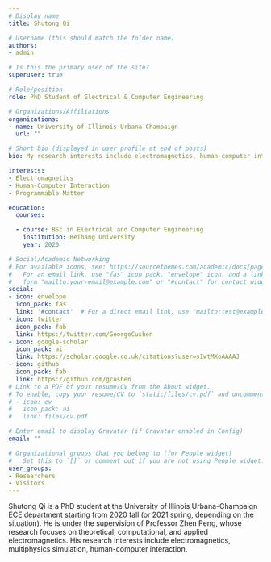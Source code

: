 ```yaml
---
# Display name
title: Shutong Qi

# Username (this should match the folder name)
authors:
- admin

# Is this the primary user of the site?
superuser: true

# Role/position
role: PhD Student of Electrical & Computer Engineering

# Organizations/Affiliations
organizations:
- name: University of Illinois Urbana-Champaign
  url: ""

# Short bio (displayed in user profile at end of posts)
bio: My research interests include electromagnetics, human-computer interaction and programmable matter.

interests:
- Electromagnetics
- Human-Computer Interaction
- Programmable Matter

education:
  courses:

  - course: BSc in Electrical and Computer Engineering
    institution: Beihang University 
    year: 2020

# Social/Academic Networking
# For available icons, see: https://sourcethemes.com/academic/docs/page-builder/#icons
#   For an email link, use "fas" icon pack, "envelope" icon, and a link in the
#   form "mailto:your-email@example.com" or "#contact" for contact widget.
social:
- icon: envelope
  icon_pack: fas
  link: '#contact'  # For a direct email link, use "mailto:test@example.org".
- icon: twitter
  icon_pack: fab
  link: https://twitter.com/GeorgeCushen
- icon: google-scholar
  icon_pack: ai
  link: https://scholar.google.co.uk/citations?user=sIwtMXoAAAAJ
- icon: github
  icon_pack: fab
  link: https://github.com/gcushen
# Link to a PDF of your resume/CV from the About widget.
# To enable, copy your resume/CV to `static/files/cv.pdf` and uncomment the lines below.
# - icon: cv
#   icon_pack: ai
#   link: files/cv.pdf

# Enter email to display Gravatar (if Gravatar enabled in Config)
email: ""

# Organizational groups that you belong to (for People widget)
#   Set this to `[]` or comment out if you are not using People widget.
user_groups:
- Researchers
- Visitors
---
```


Shutong Qi is a PhD student at the University of Illinois Urbana-Champaign ECE department starting from 2020 fall (or 2021 spring, depending on the situation). He is under the supervision of Professor Zhen Peng, whose research focuses on theoretical, computational, and applied electromagnetics. His research interests include electromagnetics, multiphysics simulation, human-computer interaction. 

